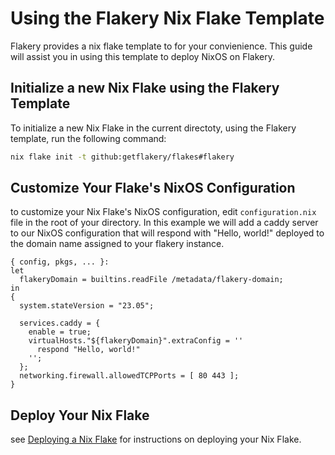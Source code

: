# Using the Flakery Nix Flake Template

Flakery provides a nix flake template to for your convienience. This guide will assist you in using this template to deploy NixOS on Flakery. 

## Initialize a new Nix Flake using the Flakery Template

To initialize a new Nix Flake  in the current directoty, using the Flakery template, run the following command:

```sh
nix flake init -t github:getflakery/flakes#flakery
```

## Customize Your Flake's NixOS Configuration

to customize your Nix Flake's NixOS configuration, edit `configuration.nix`
file in the root of your directory. In this example we will add a caddy server to our NixOS configuration that will respond with "Hello, world!" deployed to the domain name assigned to your flakery instance. 

```nix{8-14}
{ config, pkgs, ... }:
let 
  flakeryDomain = builtins.readFile /metadata/flakery-domain;
in
{
  system.stateVersion = "23.05";

  services.caddy = {
    enable = true;
    virtualHosts."${flakeryDomain}".extraConfig = ''
      respond "Hello, world!"
    '';
  }; 
  networking.firewall.allowedTCPPorts = [ 80 443 ];
}
```

<!-- todo see blank, blank and blank for exapmles -->

## Deploy Your Nix Flake

see [Deploying a Nix Flake](guides/create-git-deploy-flakery/) for instructions on deploying your Nix Flake.


